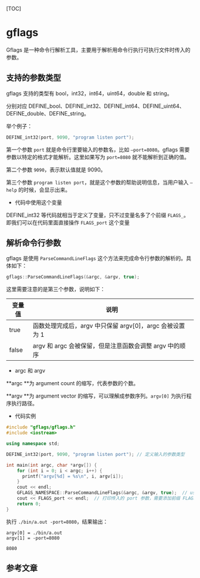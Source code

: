 [TOC]

# gflags

Gflags 是一种命令行解析工具，主要用于解析用命令行执行可执行文件时传入的参数。

## 支持的参数类型

gflags 支持的类型有 bool，int32，int64，uint64，double 和 string。

分别对应 DEFINE_bool、DEFINE_int32、DEFINE_int64、DEFINE_uint64、DEFINE_double、DEFINE_string。

举个例子：

```c++
DEFINE_int32(port, 9090, "program listen port");
```

第一个参数 `port` 就是命令行里要输入的参数名，比如 `–port=8080`。gflags 需要参数以特定的格式才能解析。这里如果写为 `port=8080` 就不能解析到正确的值。

第二个参数 `9090`，表示默认值就是 9090。

第三个参数 `program listen port`，就是这个参数的帮助说明信息，当用户输入 `–help` 的时候，会显示出来。

- 代码中使用这个变量

DEFINE_int32 等代码就相当于定义了变量，只不过变量名多了个前缀 `FLAGS_`。即我们可以在代码里面直接操作 `FLAGS_port` 这个变量

## 解析命令行参数

gflags 是使用 `ParseCommandLineFlags` 这个方法来完成命令行参数的解析的。具体如下：

```c++
gflags::ParseCommandLineFlags(&argc, &argv, true);
```

这里需要注意的是第三个参数，说明如下：

| 变量值 | 说明                                                     |
| ------ | -------------------------------------------------------- |
| true   | 函数处理完成后，argv 中只保留 argv[0]，argc 会被设置为 1 |
| false  | argv 和 argc 会被保留，但是注意函数会调整 argv 中的顺序  |

- argc 和 argv

**argc **为 argument count  的缩写，代表参数的个数。

**argv **为 argument vector 的缩写，可以理解成参数序列。`argv[0]` 为执行程序执行路径。

- 代码实例

```C++
#include "gflags/gflags.h"
#include <iostream>

using namespace std;

DEFINE_int32(port, 9090, "program listen port"); // 定义输入的参数类型

int main(int argc, char *argv[]) {
    for (int i = 0; i < argc; i++) {
      printf("argv[%d] = %s\n", i, argv[i]);
    }
    cout << endl;
    GFLAGS_NAMESPACE::ParseCommandLineFlags(&argc, &argv, true);  // use of gflags
    cout << FLAGS_port << endl;  // 打印传入的 port 参数，需要添加前缀 FLAGS_
    return 0;
}
```

执行 `./bin/a.out -port=8080`，结果输出：

```
argv[0] = ./bin/a.out
argv[1] = -port=8080

8080
```

## 参考文章

